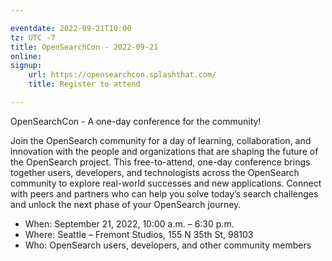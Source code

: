 ```yaml
---

eventdate: 2022-09-21T10:00
tz: UTC -7
title: OpenSearchCon - 2022-09-21
online: 
signup:
    url: https://opensearchcon.splashthat.com/
    title: Register to attend

---
```


OpenSearchCon - A one-day conference for the community!

Join the OpenSearch community for a day of learning, collaboration, and innovation with the people and organizations that are shaping the future of the OpenSearch project. This free-to-attend, one-day conference brings together users, developers, and technologists across the OpenSearch community to explore real-world successes and new applications. Connect with peers and partners who can help you solve today’s search challenges and unlock the next phase of your OpenSearch journey.

- When: September 21, 2022, 10:00 a.m. – 6:30 p.m.
- Where: Seattle – Fremont Studios, 155 N 35th St, 98103
- Who: OpenSearch users, developers, and other community members
